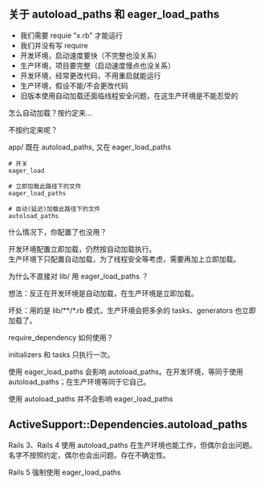 
## 关于 autoload_paths 和 eager_load_paths

- 我们需要 requie "x.rb" 才能运行
- 我们并没有写 require
- 开发环境，启动速度要快（不完整也没关系）
- 生产环境，项目要完整（启动速度慢点也没关系）
- 开发环境，经常更改代码，不用重启就能运行
- 生产环境，假设不能/不会更改代码
- 旧版本使用自动加载还面临线程安全问题，在这生产环境是不能忍受的

怎么自动加载？按约定来...

不按约定来呢？

app/ 既在 autoload_paths, 又在 eager_load_paths

```
# 开关
eager_load
```

```
# 立即加载此路径下的文件
eager_load_paths

# 自动(延迟)加载此路径下的文件
autoload_paths
```

什么情况下，你配置了也没用？

开发环境配置立即加载，仍然按自动加载执行。
<br>
生产环境下只配置自动加载，为了线程安全等考虑，需要再加上立即加载。

为什么不直接对 lib/ 用 eager_load_paths ？

想法：反正在开发环境是自动加载，在生产环境是立即加载。

坏处：用的是 lib/**/*.rb 模式，生产环境会把多余的 tasks、generators 也立即加载了。

require_dependency 如何使用？

initializers 和 tasks 只执行一次。

使用 eager_load_paths 会影响 autoload_paths。在开发环境，等同于使用 autoload_paths；在生产环境等同于它自己。

使用 autoload_paths 并不会影响 eager_load_paths

## ActiveSupport::Dependencies.autoload_paths

Rails 3、Rails 4 使用 autoload_paths 在生产环境也能工作，但偶尔会出问题。名字不按照约定，偶尔也会出问题。存在不确定性。

Rails 5 强制使用 eager_load_paths
